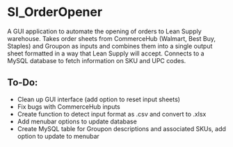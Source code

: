 # SI_OrderOpener

A GUI application to automate the opening of orders to Lean Supply warehouse. Takes order sheets from CommerceHub (Walmart, Best Buy, Staples) and Groupon as inputs and combines them into a single output sheet formatted in a way that Lean Supply will accept. Connects to a MySQL database to fetch information on SKU and UPC codes.
 
## To-Do:
- Clean up GUI interface (add option to reset input sheets)
- Fix bugs with CommerceHub inputs
- Create function to detect input format as .csv and convert to .xlsx
- Add menubar options to update database
- Create MySQL table for Groupon descriptions and associated SKUs, add option to update to menubar

